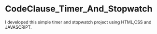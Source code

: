 # CodeClause_Timer_And_Stopwatch
I developed this simple timer and stopwatch project using HTML,CSS and JAVASCRIPT.
